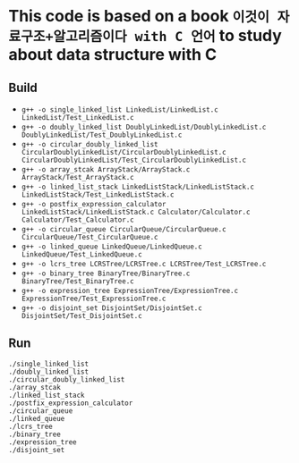 # This code is based on a book `이것이 자료구조+알고리즘이다 with C 언어` to study about data structure with C

## Build
- `g++ -o single_linked_list LinkedList/LinkedList.c LinkedList/Test_LinkedList.c`
- `g++ -o doubly_linked_list DoublyLinkedList/DoublyLinkedList.c DoublyLinkedList/Test_DoublyLinkedList.c`
- `g++ -o circular_doubly_linked_list CircularDoublyLinkedList/CircularDoublyLinkedList.c CircularDoublyLinkedList/Test_CircularDoublyLinkedList.c`
- `g++ -o array_stcak ArrayStack/ArrayStack.c ArrayStack/Test_ArrayStack.c`
- `g++ -o linked_list_stack LinkedListStack/LinkedListStack.c LinkedListStack/Test_LinkedListStack.c`
- `g++ -o postfix_expression_calculator LinkedListStack/LinkedListStack.c Calculator/Calculator.c Calculator/Test_Calculator.c`
- `g++ -o circular_queue CircularQueue/CircularQueue.c CircularQueue/Test_CircularQueue.c`
- `g++ -o linked_queue LinkedQueue/LinkedQueue.c LinkedQueue/Test_LinkedQueue.c`
- `g++ -o lcrs_tree LCRSTree/LCRSTree.c LCRSTree/Test_LCRSTree.c`
- `g++ -o binary_tree BinaryTree/BinaryTree.c BinaryTree/Test_BinaryTree.c`
- `g++ -o expression_tree ExpressionTree/ExpressionTree.c ExpressionTree/Test_ExpressionTree.c`
- `g++ -o disjoint_set DisjointSet/DisjointSet.c DisjointSet/Test_DisjointSet.c`

## Run
`./single_linked_list`  
`./doubly_linked_list`  
`./circular_doubly_linked_list`  
`./array_stcak`  
`./linked_list_stack`  
`./postfix_expression_calculator`  
`./circular_queue`  
`./linked_queue`  
`./lcrs_tree`  
`./binary_tree`  
`./expression_tree`  
`./disjoint_set`  
